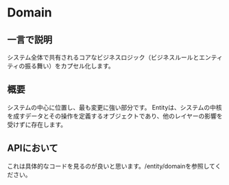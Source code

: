 # Domain

## 一言で説明
システム全体で共有されるコアなビジネスロジック（ビジネスルールとエンティティの振る舞い）をカプセル化します。

## 概要
システムの中心に位置し、最も変更に強い部分です。
Entityは、システムの中核を成すデータとその操作を定義するオブジェクトであり、他のレイヤーの影響を受けずに存在します。

## APIにおいて
これは具体的なコードを見るのが良いと思います。/entity/domainを参照してください。